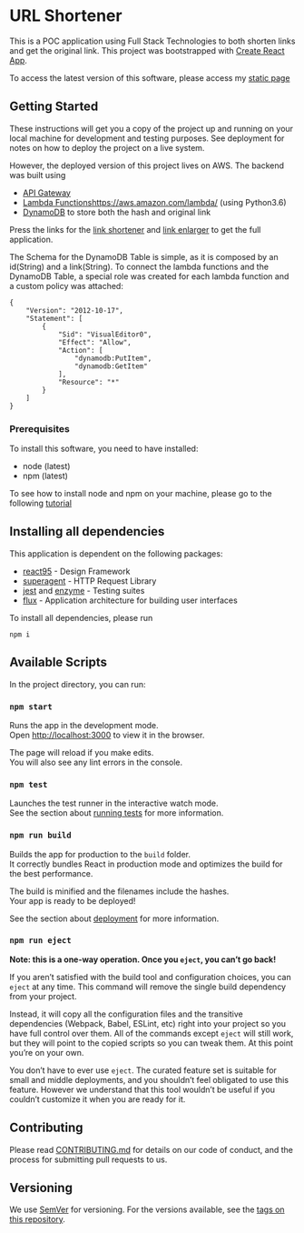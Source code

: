 # URL Shortener

This is a POC application using Full Stack Technologies to both shorten links and get the original link.
This project was bootstrapped with [Create React App](https://github.com/facebook/create-react-app).

To access the latest version of this software, please access my [static page](https://fondeadora-challenge.s3.amazonaws.com/index.html)

## Getting Started
These instructions will get you a copy of the project up and running on your local machine for development and testing purposes. See deployment for notes on how to deploy the project on a live system.

However, the deployed version of this project lives on AWS. The backend was built using
* [API Gateway](https://aws.amazon.com/api-gateway/)
* [Lambda Functions]()https://aws.amazon.com/lambda/ (using Python3.6)
* [DynamoDB](https://aws.amazon.com/dynamodb/) to store both the hash and original link

Press the links for the [link shortener](https://github.com/a01334390/url_shortener) and [link enlarger](https://github.com/a01334390/url_enlarger) to get the full application.

The Schema for the DynamoDB Table is simple, as it is composed by an id(String) and a link(String). To connect the lambda functions and the DynamoDB Table, a special role was created for each lambda function and a custom policy was attached:

```
{
    "Version": "2012-10-17",
    "Statement": [
        {
            "Sid": "VisualEditor0",
            "Effect": "Allow",
            "Action": [
                "dynamodb:PutItem",
                "dynamodb:GetItem"
            ],
            "Resource": "*"
        }
    ]
}
```

### Prerequisites
To install this software, you need to have installed:
* node (latest)
* npm (latest)

To see how to install node and npm on your machine, please go to the following [tutorial](https://docs.npmjs.com/downloading-and-installing-node-js-and-npm)

## Installing all dependencies
This application is dependent on the following packages:

* [react95](https://github.com/arturbien/React95) - Design Framework
* [superagent](https://github.com/visionmedia/superagent) - HTTP Request Library
* [jest](https://github.com/facebook/jest) and [enzyme](https://en.wikipedia.org/wiki/Enzyme) - Testing suites
* [flux](https://facebook.github.io/flux/) - Application architecture for building user interfaces

To install all dependencies, please run
```
npm i
```

## Available Scripts

In the project directory, you can run:

### `npm start`

Runs the app in the development mode.<br>
Open [http://localhost:3000](http://localhost:3000) to view it in the browser.

The page will reload if you make edits.<br>
You will also see any lint errors in the console.

### `npm test`

Launches the test runner in the interactive watch mode.<br>
See the section about [running tests](https://facebook.github.io/create-react-app/docs/running-tests) for more information.

### `npm run build`

Builds the app for production to the `build` folder.<br>
It correctly bundles React in production mode and optimizes the build for the best performance.

The build is minified and the filenames include the hashes.<br>
Your app is ready to be deployed!

See the section about [deployment](https://facebook.github.io/create-react-app/docs/deployment) for more information.

### `npm run eject`

**Note: this is a one-way operation. Once you `eject`, you can’t go back!**

If you aren’t satisfied with the build tool and configuration choices, you can `eject` at any time. This command will remove the single build dependency from your project.

Instead, it will copy all the configuration files and the transitive dependencies (Webpack, Babel, ESLint, etc) right into your project so you have full control over them. All of the commands except `eject` will still work, but they will point to the copied scripts so you can tweak them. At this point you’re on your own.

You don’t have to ever use `eject`. The curated feature set is suitable for small and middle deployments, and you shouldn’t feel obligated to use this feature. However we understand that this tool wouldn’t be useful if you couldn’t customize it when you are ready for it.

## Contributing

Please read [CONTRIBUTING.md](https://github.com/a01334390/url-shortener/blob/master/CONTRIBUTING.md) for details on our code of conduct, and the process for submitting pull requests to us.

## Versioning

We use [SemVer](http://semver.org/) for versioning. For the versions available, see the [tags on this repository](https://github.com/a01334390/url-shortener/tags). 
